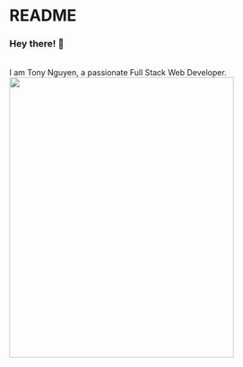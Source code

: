 # README
### Hey there! 🙂
<br />
I am Tony Nguyen, a passionate Full Stack Web Developer. 
<img src="https://github.com/nguyntony/nguyntony/blob/main/code.gif?raw=true" width="400" height="500">
